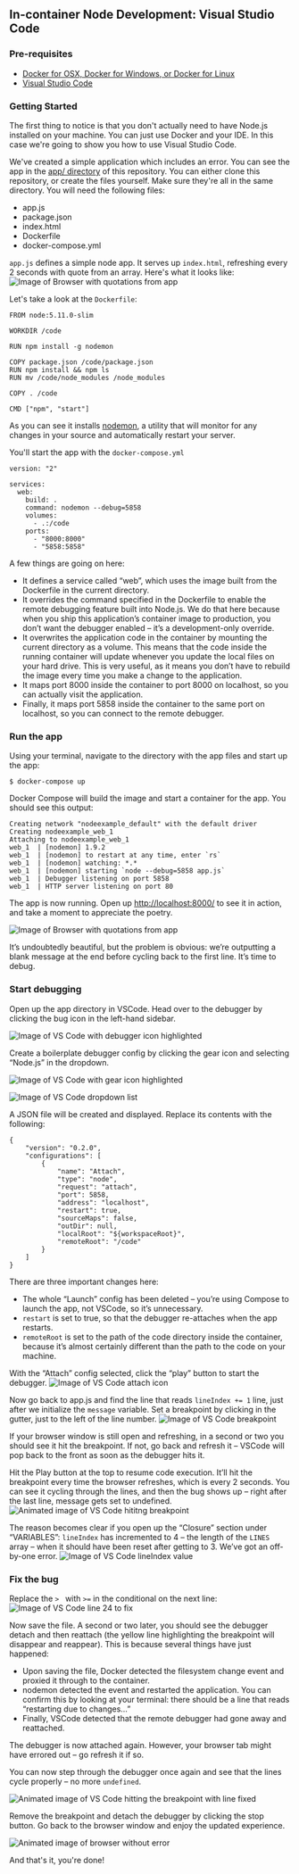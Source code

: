 ## In-container Node Development: Visual Studio Code

### Pre-requisites

* [Docker for OSX, Docker for Windows, or Docker for Linux](https://www.docker.com/products/docker)
* [Visual Studio Code](https://code.visualstudio.com/)

### Getting Started

The first thing to notice is that you don't actually need to have Node.js installed on your machine. You can just use Docker and your IDE. In this case we're going to show you how to use Visual Studio Code.

We've created a simple application which includes an error. You can see the app in the [app/ directory](https://github.com/docker/labs/tree/master/developer-tools/nodejs-debugging/app) of this repository. You can either clone this repository, or create the files yourself. Make sure they're all in the same directory. You will need the following files:

- app.js
- package.json
- index.html
- Dockerfile
- docker-compose.yml

`app.js` defines a simple node app. It serves up `index.html`, refreshing every 2 seconds with quote from an array. Here's what it looks like:
![Image of Browser with quotations from app](images/browser-broken.gif "Image of a green background with quotes cycling through. Last image is just two quotation marks")

Let's take a look at the `Dockerfile`:

```
FROM node:5.11.0-slim

WORKDIR /code

RUN npm install -g nodemon

COPY package.json /code/package.json
RUN npm install && npm ls
RUN mv /code/node_modules /node_modules

COPY . /code

CMD ["npm", "start"]
```

As you can see it installs [nodemon](http://nodemon.io/), a utility that will monitor for any changes in your source and automatically restart your server.

You'll start the app with the `docker-compose.yml`

```
version: "2"

services:
  web:
    build: .
    command: nodemon --debug=5858
    volumes:
      - .:/code
    ports:
      - "8000:8000"
      - "5858:5858"
```

A few things are going on here:

* It defines a service called “web”, which uses the image built from the Dockerfile in the current directory.
* It overrides the command specified in the Dockerfile to enable the remote debugging feature built into Node.js. We do that here because when you ship this application’s container image to production, you don’t want the debugger enabled – it’s a development-only override.
* It overwrites the application code in the container by mounting the current directory as a volume. This means that the code inside the running container will update whenever you update the local files on your hard drive. This is very useful, as it means you don’t have to rebuild the image every time you make a change to the application.
* It maps port 8000 inside the container to port 8000 on localhost, so you can actually visit the application.
* Finally, it maps port 5858 inside the container to the same port on localhost, so you can connect to the remote debugger.


### Run the app
Using your terminal, navigate to the directory with the app files and start up the app:

```
$ docker-compose up
```

Docker Compose will build the image and start a container for the app. You should see this output:
```
Creating network "nodeexample_default" with the default driver
Creating nodeexample_web_1
Attaching to nodeexample_web_1
web_1  | [nodemon] 1.9.2
web_1  | [nodemon] to restart at any time, enter `rs`
web_1  | [nodemon] watching: *.*
web_1  | [nodemon] starting `node --debug=5858 app.js`
web_1  | Debugger listening on port 5858
web_1  | HTTP server listening on port 80
```

The app is now running. Open up [http://localhost:8000/](http://localhost:8000) to see it in action, and take a moment to appreciate the poetry.

![Image of Browser with quotations from app](images/browser-broken.gif "Image of a green background with quotes cycling through. Last image is just two quotation marks")

It’s undoubtedly beautiful, but the problem is obvious: we’re outputting a blank message at the end before cycling back to the first line. It’s time to debug.

### Start debugging
Open up the app directory in VSCode. Head over to the debugger by clicking the bug icon in the left-hand sidebar.

![Image of VS Code with debugger icon highlighted](images/debugger-icon.png "Image of Visual Studio Code with debugger icon highlighted")

Create a boilerplate debugger config by clicking the gear icon and selecting “Node.js” in the dropdown.

![Image of VS Code with gear icon highlighted](images/gear-icon.png "Image of Visual Studio Code with gear icon highlighted")

![Image of VS Code dropdown list](images/dropdown.png "Image of Visual Studio Code dropdown list")

A JSON file will be created and displayed. Replace its contents with the following:
```
{
    "version": "0.2.0",
    "configurations": [
        {
            "name": "Attach",
            "type": "node",
            "request": "attach",
            "port": 5858,
            "address": "localhost",
            "restart": true,
            "sourceMaps": false,
            "outDir": null,
            "localRoot": "${workspaceRoot}",
            "remoteRoot": "/code"
        }
    ]
}
```
There are three important changes here:

* The whole “Launch” config has been deleted – you’re using Compose to launch the app, not VSCode, so it’s unnecessary.
* `restart` is set to true, so that the debugger re-attaches when the app restarts.
* `remoteRoot` is set to the path of the code directory inside the container, because it’s almost certainly different than the path to the code on your machine.

With the “Attach” config selected, click the “play” button to start the debugger.
![Image of VS Code attach icon](images/attach.png "Image of Visual Studio Code attach icon")

Now go back to app.js and find the line that reads `lineIndex += 1` line, just after we initialize the `message` variable. Set a breakpoint by clicking in the gutter, just to the left of the line number.
![Image of VS Code breakpoint](images/breakpoint.png "Image of Visual Studio Code breakpoint")

If your browser window is still open and refreshing, in a second or two you should see it hit the breakpoint. If not, go back and refresh it – VSCode will pop back to the front as soon as the debugger hits it.

Hit the Play button at the top to resume code execution. It’ll hit the breakpoint every time the browser refreshes, which is every 2 seconds. You can see it cycling through the lines, and then the bug shows up – right after the last line, message gets set to undefined.
![Animated image of VS Code hititng breakpoint](images/hitting-breakpoint.gif "Animated image of VS Code hititng breakpoint")

The reason becomes clear if you open up the “Closure” section under “VARIABLES”: `lineIndex` has incremented to 4 – the length of the `LINES` array – when it should have been reset after getting to 3. We’ve got an off-by-one error.
![Image of VS Code lineIndex value](images/variables.png "Image of Visual Studio Code lineIndex value")

### Fix the bug
Replace the `> ` with `>=` in the conditional on the next line:
![Image of VS Code line 24 to fix](images/fixing-line.png "Image of Visual Studio Code line 24 to fix")

Now save the file. A second or two later, you should see the debugger detach and then reattach (the yellow line highlighting the breakpoint will disappear and reappear). This is because several things have just happened:

* Upon saving the file, Docker detected the filesystem change event and proxied it through to the container.
* nodemon detected the event and restarted the application. You can confirm this by looking at your terminal: there should be a line that reads “restarting due to changes…”
* Finally, VSCode detected that the remote debugger had gone away and reattached.

The debugger is now attached again. However, your browser tab might have errored out – go refresh it if so.

You can now step through the debugger once again and see that the lines cycle properly – no more `undefined`.

![Animated image of VS Code hitting the breakpoint with line fixed](images/attach.png "Animated image of Visual Studio Code hitting the breakpoint with line fixed")

Remove the breakpoint and detach the debugger by clicking the stop button. Go back to the browser window and enjoy the updated experience.

![Animated image of browser without error](images/attach.png "Animated image of browser without error")

And that's it, you're done!